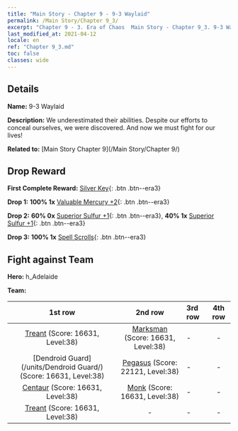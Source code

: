 ```yaml
---
title: "Main Story - Chapter 9 - 9-3 Waylaid"
permalink: /Main Story/Chapter 9_3/
excerpt: "Chapter 9 - 3. Era of Chaos  Main Story - Chapter 9_3. 9-3 Waylaid"
last_modified_at: 2021-04-12
locale: en
ref: "Chapter 9_3.md"
toc: false
classes: wide
---
```


## Details

 **Name:** 9-3 Waylaid

 **Description:** We underestimated their abilities. Despite our efforts to conceal ourselves, we were discovered. And now we must fight for our lives!

 **Related to:** [Main Story Chapter 9](/Main Story/Chapter 9/)

## Drop Reward

 **First Complete Reward:** [Silver Key](/Items/con_693/){: .btn .btn--era3}

 **Drop 1:** **100% 1x** [Valuable Mercury +2](/Items/mat_28/){: .btn .btn--era3}

 **Drop 2:** **60% 0x** [Superior Sulfur +1](/Items/mat_22/){: .btn .btn--era3}, **40% 1x** [Superior Sulfur +1](/Items/mat_22/){: .btn .btn--era3}

 **Drop 3:** **100% 1x** [Spell Scrolls](/Items/con_694/){: .btn .btn--era3}


## Fight against Team
 **Hero:** h_Adelaide

 **Team:**


  | 1st row | 2nd row | 3rd row | 4th row |
  |:----:|:----:|:----|:----:|
  | [Treant](/units/Treant/) (Score: 16631, Level:38)  | [Marksman](/units/Marksman/) (Score: 16631, Level:38)  | - | - |
  | [Dendroid Guard](/units/Dendroid Guard/) (Score: 16631, Level:38)  | [Pegasus](/units/Pegasus/) (Score: 22121, Level:38)  | - | - |
  | [Centaur](/units/Centaur/) (Score: 16631, Level:38)  | [Monk](/units/Monk/) (Score: 16631, Level:38)  | - | - |
  | [Treant](/units/Treant/) (Score: 16631, Level:38)  | - | - | - |


